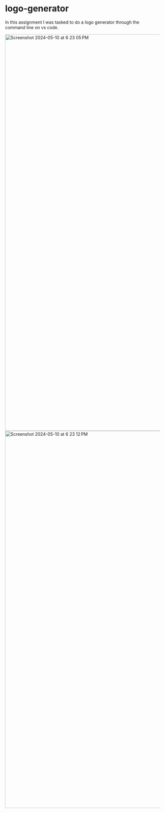 # logo-generator
In this assignment I was tasked to do a logo generator through the command line on vs code.

<img width="1290" alt="Screenshot 2024-05-10 at 6 23 05 PM" src="https://github.com/rogretheekyogre/logo-generator/assets/159403086/9e641d2d-eed1-48ff-9a29-6da227d86193">


<img width="1227" alt="Screenshot 2024-05-10 at 6 23 12 PM" src="https://github.com/rogretheekyogre/logo-generator/assets/159403086/5c82f58a-1581-4c66-abd0-98718098bfaf">
